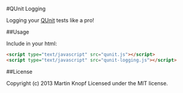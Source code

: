 #QUnit Logging

Logging your [QUnit](http://qunitjs.com/) tests like a pro!

##Usage

Include in your html:
```html
<script type="text/javascript" src="qunit.js"></script>
<script type="text/javascript" src="qunit-logging.js"></script>
```

##License

Copyright (c) 2013 Martin Knopf Licensed under the MIT license.